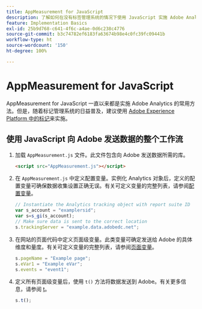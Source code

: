 ```yaml
---
title: AppMeasurement for JavaScript
description: 了解如何在没有标签管理系统的情况下使用 JavaScript 实施 Adobe Analytics。
feature: Implementation Basics
exl-id: 25b9d768-c641-4f6c-a4ae-0d6c238c4776
source-git-commit: b3c74782ef6183fa63674b98e4c0fc39fc09441b
workflow-type: ht
source-wordcount: '150'
ht-degree: 100%

---
```


# AppMeasurement for JavaScript

AppMeasurement for JavaScript 一直以来都是实施 Adobe Analytics 的常用方法。但是，随着标记管理系统的日益普及，建议使用 [Adobe Experience Platform 中的标记](../launch/overview.md)来实施。

## 使用 JavaScript 向 Adobe 发送数据的整个工作流

1. 加载 `AppMeasurement.js` 文件。此文件包含向 Adobe 发送数据所需的库。

   ```html
   <script src="AppMeasurement.js"></script>
   ```

2. 在 `AppMeasurement.js` 中定义配置变量。实例化 Analytics 对象后，定义的配置变量可确保数据收集设置正确无误。有关可定义变量的完整列表，请参阅[配置变量](../vars/config-vars/configuration-variables.md)。

   ```js
   // Instantiate the Analytics tracking object with report suite ID
   var s_account = "examplersid";
   var s=s_gi(s_account);
   // Make sure data is sent to the correct location
   s.trackingServer = "example.data.adobedc.net";
   ```

3. 在网站的页面代码中定义页面级变量。此类变量可确定发送给 Adobe 的具体维度和量度。有关可定义变量的完整列表，请参阅[页面变量](../vars/page-vars/page-variables.md)。

   ```js
   s.pageName = "Example page";
   s.eVar1 = "Example eVar";
   s.events = "event1";
   ```

4. 定义所有页面级变量后，使用 `t()` 方法将数据发送到 Adobe。有关更多信息，请参阅 [t](../vars/functions/t-method.md)。

   ```js
   s.t();
   ```
